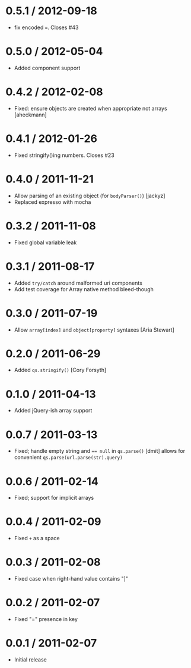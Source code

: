 
0.5.1 / 2012-09-18 
==================

  * fix encoded `=`. Closes #43

0.5.0 / 2012-05-04 
==================

  * Added component support

0.4.2 / 2012-02-08 
==================

  * Fixed: ensure objects are created when appropriate not arrays [aheckmann]

0.4.1 / 2012-01-26 
==================

  * Fixed stringify()ing numbers. Closes #23

0.4.0 / 2011-11-21 
==================

  * Allow parsing of an existing object (for `bodyParser()`) [jackyz]
  * Replaced expresso with mocha

0.3.2 / 2011-11-08 
==================

  * Fixed global variable leak

0.3.1 / 2011-08-17 
==================

  * Added `try/catch` around malformed uri components
  * Add test coverage for Array native method bleed-though

0.3.0 / 2011-07-19 
==================

  * Allow `array[index]` and `object[property]` syntaxes [Aria Stewart]

0.2.0 / 2011-06-29 
==================

  * Added `qs.stringify()` [Cory Forsyth]

0.1.0 / 2011-04-13 
==================

  * Added jQuery-ish array support

0.0.7 / 2011-03-13 
==================

  * Fixed; handle empty string and `== null` in `qs.parse()` [dmit]
    allows for convenient `qs.parse(url.parse(str).query)`

0.0.6 / 2011-02-14 
==================

  * Fixed; support for implicit arrays

0.0.4 / 2011-02-09 
==================

  * Fixed `+` as a space

0.0.3 / 2011-02-08 
==================

  * Fixed case when right-hand value contains "]"

0.0.2 / 2011-02-07 
==================

  * Fixed "=" presence in key

0.0.1 / 2011-02-07 
==================

  * Initial release